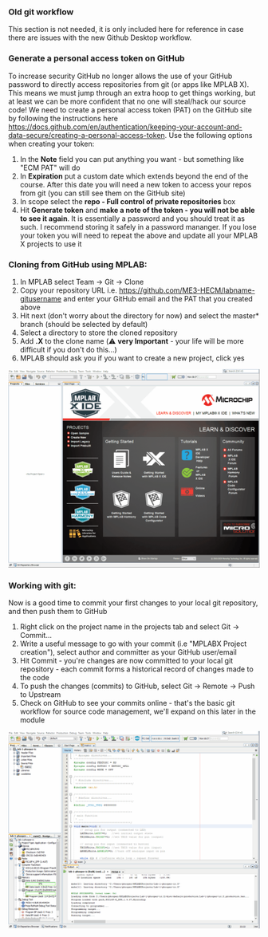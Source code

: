 ### Old git workflow
This section is not needed, it is only included here for reference in case there are issues with the new Github Desktop workflow.

### Generate a personal access token on GitHub
To increase security GitHub no longer allows the use of your GitHub password to directly access repositories from git (or apps like MPLAB X). This means we must jump through an extra hoop to get things working, but at least we can be more confident that no one will steal/hack our source code! We need to create a personal access token (PAT) on the GitHub site by following the instructions here https://docs.github.com/en/authentication/keeping-your-account-and-data-secure/creating-a-personal-access-token. Use the following options when creating your token:
1. In the **Note** field you can put anything you want - but something like "ECM PAT" will do
1. In **Expiration** put a custom date which extends beyond the end of the course. After this date you will need a new token to access your repos from git (you can still see them on the GitHub site)
1. In scope select the **repo - Full control of private repositories** box
1. Hit **Generate token** and **make a note of the token - you will not be able to see it again**. It is essentially a password and you should treat it as such. I recommend storing it safely in a password mananger. If you lose your token you will need to repeat the above and update all your MPLAB X projects to use it

### Cloning from GitHub using MPLAB:
1. In MPLAB select Team -> Git -> Clone
1. Copy your repository URL i.e. https://github.com/ME3-HECM/labname-gitusername and enter your GitHub email and the PAT that you created above 
1. Hit next (don't worry about the directory for now) and select the master\* branch (should be selected by default)
1. Select a directory to store the cloned repository
1. Add **.X** to the clone name (:warning: **very Important** - your life will be more difficult if you don't do this...)
1. MPLAB should ask you if you want to create a new project, click yes

![Cloning GitHub repo using MPLAB X](gifs/git_clone.gif)

### Working with git:
Now is a good time to commit your first changes to your local git repository, and then push them to GitHub

1. Right click on the project name in the projects tab and select Git -> Commit...
1. Write a useful message to go with your commit (i.e "MPLABX Project creation"), select author and committer as your GitHub user/email 
1. Hit Commit - you're changes are now committed to your local git repository - each commit forms a historical record of changes made to the code
1. To push the changes (commits) to GitHub, select Git -> Remote -> Push to Upstream
1. Check on GitHub to see your commits online - that's the basic git workflow for source code management, we'll expand on this later in the module

![Commits and Push to GitHub in MPLAB X](gifs/git_commit_and_push.gif)